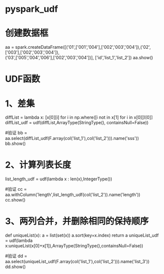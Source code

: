 # pyspark_udf

# 创建数据框
aa = spark.createDataFrame([('01',['001','004'],['002','003','004']),('02',['003'],['002','003','004']), \
                            ('03',['005','004','006'],['002','003','004'])], ['id','list_1','list_2'])
aa.show()


# UDF函数
# 1、差集
diffList = lambda x: [x[0][i] for i in np.where([i not in x[1] for i in x[0]])[0]]
diffList_udf = udf(diffList,ArrayType(StringType(), containsNull=False))

#验证
bb = aa.select(diffList_udf(F.array(col('list_1'),col('list_2'))).name('sss'))
bb.show()


# 2、计算列表长度
list_length_udf = udf(lambda x : len(x),IntegerType())

#验证
cc = aa.withColumn('length',list_length_udf(col('list_2')).name('length'))
cc.show()


# 3、两列合并，并删除相同的保持顺序
def uniqueList(x):
    a = list(set(x))
    a.sort(key=x.index)
    return a
uniqueList_udf = udf(lambda x:uniqueList(x[0]+x[1]),ArrayType(StringType(),containsNull=False))

#验证
dd = aa.select(uniqueList_udf(F.array(col('list_1'),col('list_2'))).name('list_3'))
dd.show()
